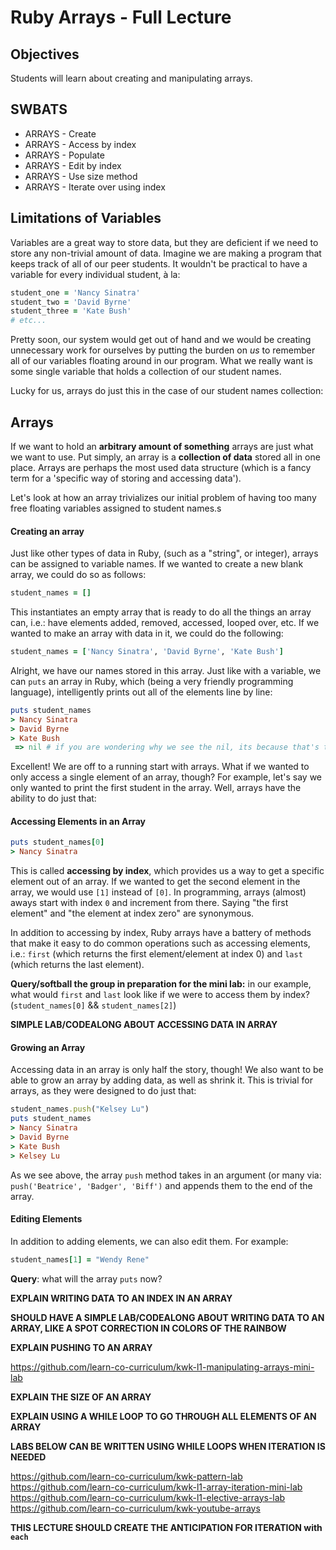 # Ruby Arrays - Full Lecture

## Objectives

Students will learn about creating and manipulating arrays.

## SWBATS

+ ARRAYS - Create
+ ARRAYS - Access by index
+ ARRAYS - Populate
+ ARRAYS - Edit by index
+ ARRAYS - Use size method
+ ARRAYS - Iterate over using index

## Limitations of Variables

Variables are a great way to store data, but they are deficient if we need to store any non-trivial amount of data. Imagine we are making a program that keeps track of all of our peer students. It wouldn't be practical to have a variable for every individual student, à la:

```ruby
student_one = 'Nancy Sinatra'
student_two = 'David Byrne'
student_three = 'Kate Bush'
# etc...
```

Pretty soon, our system would get out of hand and we would be creating unnecessary work for ourselves by putting the burden on _us_ to remember all of our variables floating around in our program. What we really want is some single variable that holds a collection of our student names.

Lucky for us, arrays do just this in the case of our student names collection:

## Arrays

If we want to hold an **arbitrary amount of something** arrays are just what we want to use. Put simply, an array is a **collection of data** stored all in one place. Arrays are perhaps the most used data structure (which is a fancy term for a 'specific way of storing and accessing data').

Let's look at how an array trivializes our initial problem of having too many free floating variables assigned to student names.s

#### Creating an array

Just like other types of data in Ruby, (such as a "string", or integer), arrays can be assigned to variable names. If we wanted to create a new blank array, we could do so as follows:

```Ruby
student_names = []
```

This instantiates an empty array that is ready to do all the things an array can, i.e.: have elements added, removed, accessed, looped over, etc. If we wanted to make an array with data in it, we could do the following:

```Ruby
student_names = ['Nancy Sinatra', 'David Byrne', 'Kate Bush']
```

Alright, we have our names stored in this array. Just like with a variable, we can `puts` an array in Ruby, which (being a very friendly programming language), intelligently prints out all of the elements line by line:

```ruby
puts student_names
> Nancy Sinatra
> David Byrne
> Kate Bush
 => nil # if you are wondering why we see the nil, its because that's the return value of the method `puts` itself. IRB prints return values to the terminal by default
```

Excellent! We are off to a running start with arrays. What if we wanted to only access a single element of an array, though? For example, let's say we only wanted to print the first student in the array. Well, arrays have the ability to do just that:

#### Accessing Elements in an Array

```ruby
puts student_names[0]
> Nancy Sinatra
```

This is called **accessing by index**, which provides us a way to get a specific element out of an array. If we wanted to get the second element in the array, we would use `[1]` instead of `[0]`. In programming, arrays (almost) aways start with index `0` and increment from there. Saying "the first element" and "the element at index zero" are synonymous.

In addition to accessing by index, Ruby arrays have a battery of methods that make it easy to do common operations such as accessing elements, i.e.: `first` (which returns the first element/element at index 0) and `last` (which returns the last element).

**Query/softball the group in preparation for the mini lab:** in our example, what would `first` and `last` look like if we were to access them by index? (`student_names[0]` && `student_names[2]`)

**SIMPLE LAB/CODEALONG ABOUT ACCESSING DATA IN ARRAY**

#### Growing an Array

Accessing data in an array is only half the story, though! We also want to be able to grow an array by adding data, as well as shrink it. This is trivial for arrays, as they were designed to do just that:

```ruby
student_names.push("Kelsey Lu")
puts student_names
> Nancy Sinatra
> David Byrne
> Kate Bush
> Kelsey Lu
```

As we see above, the array `push` method takes in an argument (or many via: `push('Beatrice', 'Badger', 'Biff')` and appends them to the end of the array.

#### Editing Elements

In addition to adding elements, we can also edit them. For example:

```Ruby
student_names[1] = "Wendy Rene"
```

**Query**: what will the array `puts` now?

**EXPLAIN WRITING DATA TO AN INDEX IN AN ARRAY**

**SHOULD HAVE A SIMPLE LAB/CODEALONG ABOUT WRITING DATA TO AN ARRAY, LIKE A SPOT CORRECTION IN COLORS OF THE RAINBOW**

**EXPLAIN PUSHING TO AN ARRAY**

https://github.com/learn-co-curriculum/kwk-l1-manipulating-arrays-mini-lab

**EXPLAIN THE SIZE OF AN ARRAY**

**EXPLAIN USING A WHILE LOOP TO GO THROUGH ALL ELEMENTS OF AN ARRAY**

**LABS BELOW CAN BE WRITTEN USING WHILE LOOPS WHEN ITERATION IS NEEDED**

https://github.com/learn-co-curriculum/kwk-pattern-lab
https://github.com/learn-co-curriculum/kwk-l1-array-iteration-mini-lab
https://github.com/learn-co-curriculum/kwk-l1-elective-arrays-lab
https://github.com/learn-co-curriculum/kwk-youtube-arrays

**THIS LECTURE SHOULD CREATE THE ANTICIPATION FOR ITERATION with `each`**
